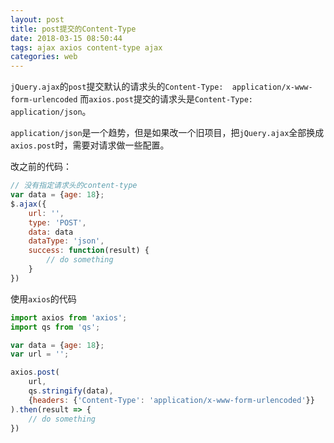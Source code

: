 ```yaml
---
layout: post
title: post提交的Content-Type
date: 2018-03-15 08:50:44
tags: ajax axios content-type ajax
categories: web
---
```

`jQuery.ajax`的`post`提交默认的请求头的`Content-Type:  application/x-www-form-urlencoded`
而`axios.post`提交的请求头是`Content-Type: application/json`。

`application/json`是一个趋势，但是如果改一个旧项目，把`jQuery.ajax`全部换成`axios.post`时，需要对请求做一些配置。

改之前的代码：
```javascript
// 没有指定请求头的content-type
var data = {age: 18};
$.ajax({
	url: '',
	type: 'POST',
	data: data
	dataType: 'json',
	success: function(result) {
		// do something
	}
})
```

使用`axios`的代码
```javascript
import axios from 'axios';
import qs from 'qs';

var data = {age: 18};
var url = '';

axios.post(
	url,
	qs.stringify(data),
	{headers: {'Content-Type': 'application/x-www-form-urlencoded'}}
).then(result => {
	// do something
})
```